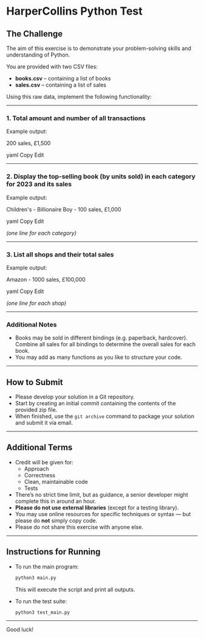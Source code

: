 # HarperCollins Python Test

## The Challenge

The aim of this exercise is to demonstrate your problem-solving skills and understanding of Python.

You are provided with two CSV files:

- **books.csv** – containing a list of books
- **sales.csv** – containing a list of sales

Using this raw data, implement the following functionality:

---

### 1. Total amount and number of all transactions

Example output:

200 sales, £1,500

yaml
Copy
Edit

---

### 2. Display the top-selling book (by units sold) in each category for 2023 and its sales

Example output:

Children's - Billionaire Boy - 100 sales, £1,000

yaml
Copy
Edit

*(one line for each category)*

---

### 3. List all shops and their total sales

Example output:

Amazon - 1000 sales, £100,000

yaml
Copy
Edit

*(one line for each shop)*

---

### Additional Notes

- Books may be sold in different bindings (e.g. paperback, hardcover). Combine all sales for all bindings to determine the overall sales for each book.
- You may add as many functions as you like to structure your code.

---

## How to Submit

- Please develop your solution in a Git repository.
- Start by creating an initial commit containing the contents of the provided zip file.
- When finished, use the `git archive` command to package your solution and submit it via email.

---

## Additional Terms

- Credit will be given for:
  - Approach
  - Correctness
  - Clean, maintainable code
  - Tests
- There’s no strict time limit, but as guidance, a senior developer might complete this in around an hour.
- **Please do not use external libraries** (except for a testing library).
- You may use online resources for specific techniques or syntax — but please do **not** simply copy code.
- Please do not share this exercise with anyone else.

---

## Instructions for Running

- To run the main program:

    ```bash
    python3 main.py
    ```

    This will execute the script and print all outputs.

- To run the test suite:

    ```bash
    python3 test_main.py
    ```

---

Good luck!